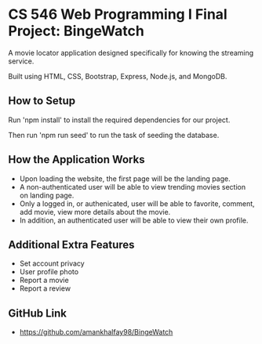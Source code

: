 # CS 546 Web Programming I Final Project: BingeWatch
A movie locator application designed specifically for knowing the streaming service.

Built using HTML, CSS, Bootstrap, Express, Node.js, and MongoDB.

## How to Setup
Run 'npm install' to install the required dependencies for our project.  

Then run 'npm run seed' to run the task of seeding the database.

## How the Application Works
- Upon loading the website, the first page will be the landing page.
- A non-authenticated user will be able to view trending movies section on landing page.
- Only a logged in, or authenicated, user will be able to favorite, comment, add movie, view more details about the movie. 
- In addition, an authenticated user will be able to view their own profile.

## Additional Extra Features
- Set account privacy 
- User profile photo
- Report a movie
- Report a review

## GitHub Link
- https://github.com/amankhalfay98/BingeWatch

